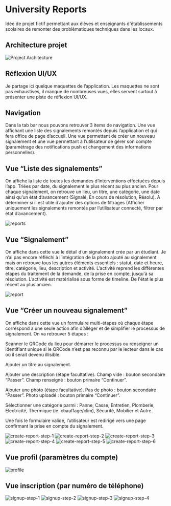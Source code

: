 # University Reports

Idée de projet fictif permettant aux élèves et enseignants d'établissements scolaires de remonter des problèmatiques techniques dans les locaux.

## Architecture projet

![Project Architecture](https://user-images.githubusercontent.com/46068217/282327343-f43f4795-3746-4f31-9ba9-80289191f42b.png)

## Réflexion UI/UX
Je partage ici quelque maquettes de l’application. Les maquettes ne sont pas exhaustives, il manque de nombreuses vues, elles servent surtout à présenter une piste de réflexion UI/UX.

## Navigation
Dans la tab bar nous pouvons retrouver 3 items de navigation. Une vue affichant une liste des signalements remontés depuis l’application et qui fera office de page d’accueil. Une vue permettant de créer un nouveau signalement et une vue permettant à l’utilisateur de gérer son compte (paramétrage des notifications push et changement des informations personnelles).

## Vue “Liste des signalements”
On affiche la liste de toutes les demandes d’interventions effectuées depuis l’app. Triées par date, du signalement le plus récent au plus ancien. Pour chaque signalement, on retrouve un lieu, un titre, une catégorie, une date ainsi qu’un état d’avancement (Signalé, En cours de résolution, Résolu). A déterminer si il est utile d’ajouter des options de filtrages (Afficher uniquement les signalements remontés par l’utilisateur connecté, filtrer par état d’avancement).

![reports](https://user-images.githubusercontent.com/46068217/282327514-61802438-c7f2-4cd2-b89b-72617111edb3.png)

## Vue “Signalement”
On affiche dans cette vue le détail d’un signalement crée par un étudiant. Je n’ai pas encore réfléchi à l’intégration de la photo ajouté au signalement mais on retrouve tous les autres éléments essentiels : statut, date et heure, titre, catégorie, lieu, description et activité. L’activité reprend les différentes étapes du traitement de la demande, de la prise en compte, jusqu'à sa résolution. L’activité est matérialisé sous forme de timeline. De l'état le plus récent au plus ancien.

![report](https://user-images.githubusercontent.com/46068217/282327513-f750ac9d-541e-4cec-bf89-4cdbc80dd099.png)

## Vue “Créer un nouveau signalement”
On affiche dans cette vue un formulaire multi-étapes où chaque étape correspond à une seule action afin d’alléger et de simplifier le processus de signalement. On va retrouver 5 étapes : 

Scanner le QRCode du lieu pour démarrer le processus ou renseigner un identifiant unique si le QRCode n’est pas reconnu par le lecteur dans le cas où il serait devenu illisible.

Ajouter un titre au signalement.

Ajouter une description (étape facultative). Champ vide : bouton secondaire “Passer”. Champ renseigné : bouton primaire “Continuer”.

Ajouter une photo (étape facultative). Pas de photo : bouton secondaire “Passer”. Photo uploadé : bouton primaire “Continuer”.

Sélectionner une catégorie parmi :  Panne, Casse, Entretien, Plomberie, Electricité, Thermique (ie. chauffage/clim), Sécurité, Mobilier et Autre.

Une fois le formulaire validé, l’utilisateur est redirigé vers une page confirmant la prise en compte du signalement.

![create-report-step-1](https://user-images.githubusercontent.com/46068217/282327522-8dbd038b-7fca-4532-b1a4-7633b1527493.png)
![create-report-step-2](https://user-images.githubusercontent.com/46068217/282327524-e6678651-5f47-4b5d-bfd7-8dfad299c2d5.png)
![create-report-step-3](https://user-images.githubusercontent.com/46068217/282327525-2c44fc7d-f7ae-4cdc-acdc-1905c3e890a2.png)
![create-report-step-4](https://user-images.githubusercontent.com/46068217/282327526-f75826ac-548b-4880-954d-fbba05eba69b.png)
![create-report-step-5](https://user-images.githubusercontent.com/46068217/282327527-a6541a28-23ee-4048-8dfc-6d9ccafa2ace.png)
![create-report-step-6](https://user-images.githubusercontent.com/46068217/282327509-717ea073-a9e7-42cd-bef8-7e8dbb87b934.png)

## Vue profil (paramètres du compte)
![profile](https://user-images.githubusercontent.com/46068217/282327510-b7051ec8-a75b-4da0-a1e4-4d3564990a3a.png)

## Vue inscription (par numéro de téléphone)
![signup-step-1](https://user-images.githubusercontent.com/46068217/282327516-bd94f67d-e53a-4836-9aab-9f1567edeb63.png)
![signup-step-2](https://user-images.githubusercontent.com/46068217/282327517-14e0b633-2831-4c86-b503-135dc8653394.png)
![signup-step-3](https://user-images.githubusercontent.com/46068217/282327519-759e58ec-7176-45f2-a35b-b419489bd6cd.png)
![signup-step-4](https://user-images.githubusercontent.com/46068217/282327520-d029f2ba-aa1b-4b5a-9bf6-042d47c53f18.png)

